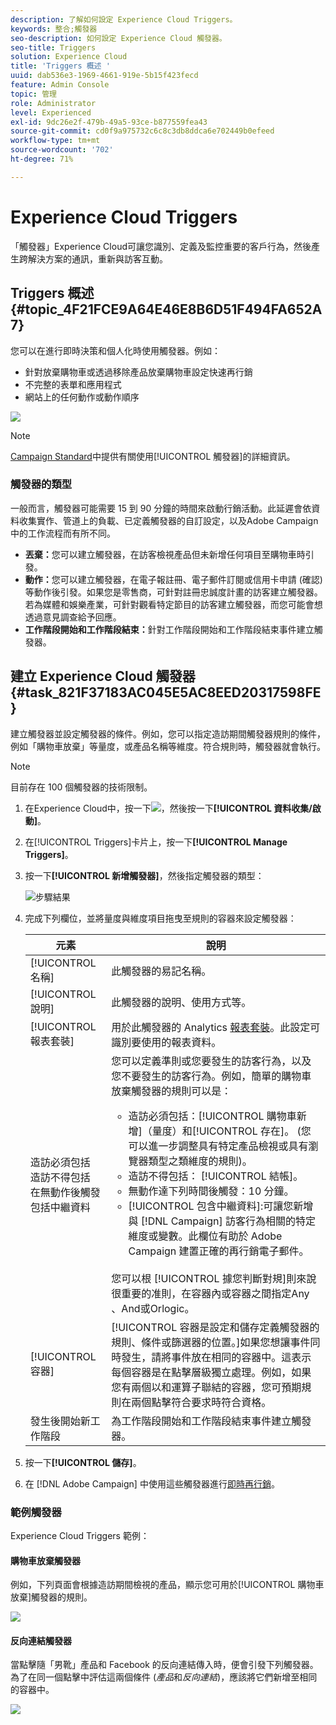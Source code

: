 ```yaml
---
description: 了解如何設定 Experience Cloud Triggers。
keywords: 整合;觸發器
seo-description: 如何設定 Experience Cloud 觸發器。
seo-title: Triggers
solution: Experience Cloud
title: 'Triggers 概述 '
uuid: dab536e3-1969-4661-919e-5b15f423fecd
feature: Admin Console
topic: 管理
role: Administrator
level: Experienced
exl-id: 9dc26e2f-479b-49a5-93ce-b877559fea43
source-git-commit: cd0f9a975732c6c8c3db8ddca6e702449b0efeed
workflow-type: tm+mt
source-wordcount: '702'
ht-degree: 71%

---
```


# Experience Cloud Triggers

 「觸發器」Experience Cloud可讓您識別、定義及監控重要的客戶行為，然後產生跨解決方案的通訊，重新與訪客互動。

## Triggers 概述 {#topic_4F21FCE9A64E46E8B6D51F494FA652A7}

您可以在進行即時決策和個人化時使用觸發器。例如：

* 針對放棄購物車或透過移除產品放棄購物車設定快速再行銷
* 不完整的表單和應用程式
* 網站上的任何動作或動作順序

![](assets/trigger-abandonment-2.png)

>[!NOTE]
>
>[Campaign Standard](https://experienceleague.adobe.com/docs/campaign-standard/using/integrating-with-adobe-cloud/working-with-campaign-and-triggers/using-triggers-in-campaign.html?lang=en)中提供有關使用[!UICONTROL 觸發器]的詳細資訊。

### 觸發器的類型

一般而言，觸發器可能需要 15 到 90 分鐘的時間來啟動行銷活動。此延遲會依資料收集實作、管道上的負載、已定義觸發器的自訂設定，以及Adobe Campaign中的工作流程而有所不同。

* **丟棄：**&#x200B;您可以建立觸發器，在訪客檢視產品但未新增任何項目至購物車時引發。
* **動作：**&#x200B;您可以建立觸發器，在電子報註冊、電子郵件訂閱或信用卡申請 (確認) 等動作後引發。如果您是零售商，可針對註冊忠誠度計畫的訪客建立觸發器。若為媒體和娛樂產業，可針對觀看特定節目的訪客建立觸發器，而您可能會想透過意見調查給予回應。
* **工作階段開始和工作階段結束：**&#x200B;針對工作階段開始和工作階段結束事件建立觸發器。

## 建立 Experience Cloud 觸發器 {#task_821F37183AC045E5AC8EED20317598FE}

建立觸發器並設定觸發器的條件。例如，您可以指定造訪期間觸發器規則的條件，例如「購物車放棄」等量度，或產品名稱等維度。符合規則時，觸發器就會執行。

>[!NOTE]
>
>目前存在 100 個觸發器的技術限制。

1. 在Experience Cloud中，按一下![](assets/menu-icon.png)，然後按一下&#x200B;**[!UICONTROL 資料收集/啟動]**。
2. 在[!UICONTROL Triggers]卡片上，按一下&#x200B;**[!UICONTROL Manage Triggers]**。
3. 按一下&#x200B;**[!UICONTROL 新增觸發器]**，然後指定觸發器的類型：

   ![步驟結果](assets/add-trigger.png)

4. 完成下列欄位，並將量度與維度項目拖曳至規則的容器來設定觸發器：

   | 元素 | 說明 |
   |--- |--- |
   | [!UICONTROL 名稱] | 此觸發器的易記名稱。 |
   | [!UICONTROL 說明] | 此觸發器的說明、使用方式等。 |
   | [!UICONTROL 報表套裝] | 用於此觸發器的 Analytics [報表套裝](https://experienceleague.adobe.com/docs/analytics/admin/manage-report-suites/report-suites-admin.html)。此設定可識別要使用的報表資料。 |
   | 造訪必須包括<br>造訪不得包括<br>在無動作後觸發<br>包括中繼資料 | 您可以定義準則或您要發生的訪客行為，以及您不要發生的訪客行為。例如，簡單的購物車放棄觸發器的規則可以是：<ul><li>造訪必須包括：[!UICONTROL 購物車新增]（量度）和[!UICONTROL 存在]。 (您可以進一步調整具有特定產品檢視或具有瀏覽器類型之類維度的規則)。</li><li>造訪不得包括： [!UICONTROL 結帳]。</li><li>無動作達下列時間後觸發：10 分鐘。</li><li>[!UICONTROL 包含中繼資料]:可讓您新增與 [!DNL Campaign] 訪客行為相關的特定維度或變數。此欄位有助於 Adobe Campaign 建置正確的再行銷電子郵件。</li></ul><br>您可以根  [!UICONTROL 據您判斷對規]則來說很重要的准則，在容器內或容器之間指定Any      、And或Orlogic。 |
   | [!UICONTROL 容器] | [!UICONTROL 容器是設定和儲存定義觸發器的規則、條件或篩選器的位置。]如果您想讓事件同時發生，請將事件放在相同的容器中。這表示每個容器是在點擊層級獨立處理。例如，如果您有兩個以和運算子聯結的容器，您可預期規則在兩個點擊符合要求時符合資格。 |
   | 發生後開始新工作階段 | 為工作階段開始和工作階段結束事件建立觸發器。 |

5. 按一下&#x200B;**[!UICONTROL 儲存]**。
6. 在 [!DNL Adobe Campaign] 中使用這些觸發器進行[即時再行銷](https://experienceleague.adobe.com/docs/campaign-standard/using/integrating-with-adobe-cloud/working-with-campaign-and-triggers/about-adobe-experience-cloud-triggers.html?lang=en)。

### 範例觸發器

Experience Cloud Triggers 範例：

#### 購物車放棄觸發器

例如，下列頁面會根據造訪期間檢視的產品，顯示您可用於[!UICONTROL 購物車放棄]觸發器的規則。

![](assets/abandonment-trigger.png)

#### 反向連結觸發器

當點擊隨「男靴」產品和 Facebook 的反向連結傳入時，便會引發下列觸發器。為了在同一個點擊中評估這兩個條件 (*產品*&#x200B;和&#x200B;*反向連結*)，應該將它們新增至相同的容器中。

![](assets/fb-boots-promo.png)
